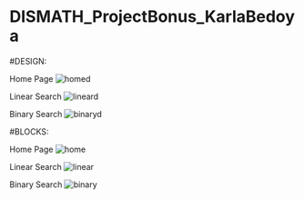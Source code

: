 # DISMATH_ProjectBonus_KarlaBedoya

#DESIGN:

Home Page
![homed](https://cloud.githubusercontent.com/assets/16647729/13635007/2cc30b8a-e634-11e5-9475-4b10ce9c3da3.jpg)

Linear Search
![lineard](https://cloud.githubusercontent.com/assets/16647729/13635010/2cd0dddc-e634-11e5-88a8-77f6c29c0eee.jpg)

Binary Search
![binaryd](https://cloud.githubusercontent.com/assets/16647729/13635008/2cc441c6-e634-11e5-880c-613028dcd142.jpg)


#BLOCKS:

Home Page
![home](https://cloud.githubusercontent.com/assets/16647729/13635006/2cc12e82-e634-11e5-8b61-03896d904484.jpg)

Linear Search
![linear](https://cloud.githubusercontent.com/assets/16647729/13635009/2cc668c0-e634-11e5-9045-a69984ee5a6d.jpg)

Binary Search
![binary](https://cloud.githubusercontent.com/assets/16647729/13635005/2cbb4648-e634-11e5-8057-462a85d28294.jpg)
